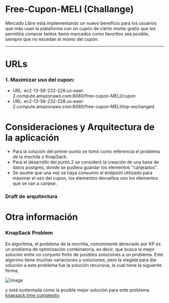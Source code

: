 # Free-Cupon-MELI (Challange)
Mercado Libre está implementando un nuevo beneficio para los usuarios que más usan la plataforma con un cupón de cierto monto gratis que les permitirá comprar tantos ítems marcados como favoritos sea posible, siempre que no excedan el monto del cupón.

-----------------------
# URLs

### 1. Maximizar uso del cupon:
 - URL: ec2-13-58-232-228.us-east-2.compute.amazonaws.com:8080/free-cupon-MELI/cupon
 - URL: ec2-13-58-232-228.us-east-2.compute.amazonaws.com:8080/free-cupon-MELI/top-exchanged

# Consideraciones y Arquitectura de la aplicación

- Para la solución del primer punto se tomó como referencia el problema de la mochila o KnapSack.
- Para el desarrollo del punto.2 se consideró la creación de una base de datos postgres, donde se pudiera guardar los elementos "canjeados".
- Se asume que una vez se haya consumio el endpoint utilizado para máximar el uso del cupon, los elementos devueltos son los elementos que se van a canjear.

### Draft de arquitectura


# Otra  información

### KnapSack Problem

En algoritmia, el problema de la mochila, comúnmente abreviado por KP es un problema de optimización combinatoria, es decir, que busca la mejor solución entre un conjunto finito de posibles soluciones a un problema.
Este algorimo tiene muchas variaciones y soluciones, pero la elegida para dar solución a este problema fue la solución recursiva, la cual tiene la siguiente forma,  

![image](https://github.com/Sangelp8833/Free-Cupon-MELI/assets/84479574/f40366f9-7326-4d55-88cc-5163bc7067dd)

y está sustentada como la posible mejor solución para este problema. [knapsack time complexity](https://medium.com/analytics-vidhya/knapsack-problem-7f05d0900db8).
